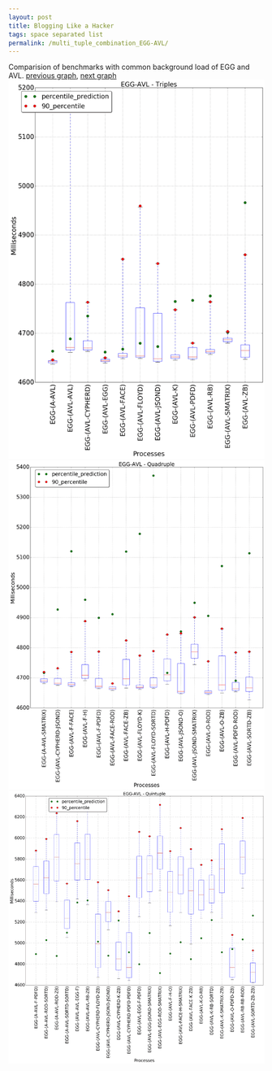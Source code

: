 ```yaml
---
layout: post
title: Blogging Like a Hacker
tags: space separated list
permalink: /multi_tuple_combination_EGG-AVL/
---
```


Comparision of benchmarks with common background load of EGG and AVL.
[previous graph](../multi_tuple_combination_CYPHERD-ZB/), [next graph](../multi_tuple_combination_EGG-A/)
<img src="./images/triple/EGG/EGG-AVL_box.png" alt="graph figure"><img src="./images/quadruple/EGG/EGG-AVL_box.png" alt="graph figure"><img src="./images/quintuple/EGG/EGG-AVL_box.png" alt="graph figure">